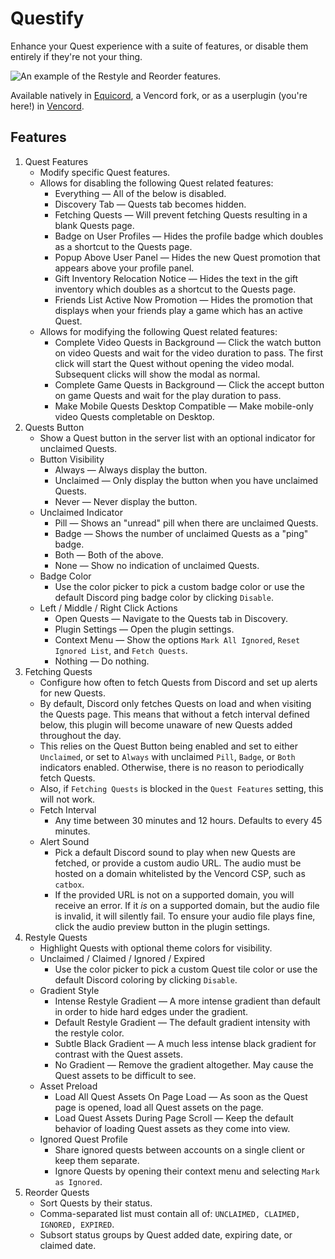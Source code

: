 # Questify

Enhance your Quest experience with a suite of features, or disable them entirely if they're not your thing.

![An example of the Restyle and Reorder features.](https://github.com/user-attachments/assets/452ba894-d0e0-46d5-894a-af901c42d8e5)

Available natively in [Equicord](https://github.com/Equicord/Equicord), a Vencord fork, or as a userplugin (you're here!) in [Vencord](https://github.com/Vendicated/Vencord/).

## Features
1. Quest Features
    - Modify specific Quest features.
    - Allows for disabling the following Quest related features:
        - Everything — All of the below is disabled.
        - Discovery Tab — Quests tab becomes hidden.
        - Fetching Quests — Will prevent fetching Quests resulting in a blank Quests page.
        - Badge on User Profiles — Hides the profile badge which doubles as a shortcut to the Quests page.
        - Popup Above User Panel — Hides the new Quest promotion that appears above your profile panel.
        - Gift Inventory Relocation Notice — Hides the text in the gift inventory which doubles as a shortcut to the Quests page.
        - Friends List Active Now Promotion — Hides the promotion that displays when your friends play a game which has an active Quest.
    - Allows for modifying the following Quest related features:
        - Complete Video Quests in Background — Click the watch button on video Quests and wait for the video duration to pass. The first click will start the Quest without opening the video modal. Subsequent clicks will show the modal as normal.
        - Complete Game Quests in Background — Click the accept button on game Quests and wait for the play duration to pass.
        - Make Mobile Quests Desktop Compatible — Make mobile-only video Quests completable on Desktop.
2. Quests Button
    - Show a Quest button in the server list with an optional indicator for unclaimed Quests.
    - Button Visibility
        - Always — Always display the button.
        - Unclaimed — Only display the button when you have unclaimed Quests.
        - Never — Never display the button.
    - Unclaimed Indicator
        - Pill — Shows an "unread" pill when there are unclaimed Quests.
        - Badge — Shows the number of unclaimed Quests as a "ping" badge.
        - Both — Both of the above.
        - None — Show no indication of unclaimed Quests.
    - Badge Color
        - Use the color picker to pick a custom badge color or use the default Discord ping badge color by clicking `Disable`.
    - Left / Middle / Right Click Actions
        - Open Quests — Navigate to the Quests tab in Discovery.
        - Plugin Settings — Open the plugin settings.
        - Context Menu — Show the options `Mark All Ignored`, `Reset Ignored List`, and `Fetch Quests`.
        - Nothing — Do nothing.
3. Fetching Quests
    - Configure how often to fetch Quests from Discord and set up alerts for new Quests.
    - By default, Discord only fetches Quests on load and when visiting the Quests page. This means that without a fetch interval defined below, this plugin will become unaware of new Quests added throughout the day.
    - This relies on the Quest Button being enabled and set to either `Unclaimed`, or set to `Always` with unclaimed `Pill`, `Badge`, or `Both` indicators enabled. Otherwise, there is no reason to periodically fetch Quests.
    - Also, if `Fetching Quests` is blocked in the `Quest Features` setting, this will not work.
    - Fetch Interval
        - Any time between 30 minutes and 12 hours. Defaults to every 45 minutes.
    - Alert Sound
        - Pick a default Discord sound to play when new Quests are fetched, or provide a custom audio URL. The audio must be hosted on a domain whitelisted by the Vencord CSP, such as `catbox`.
        - If the provided URL is not on a supported domain, you will receive an error. If it *is* on a supported domain, but the audio file is invalid, it will silently fail. To ensure your audio file plays fine, click the audio preview button in the plugin settings.
4. Restyle Quests
    - Highlight Quests with optional theme colors for visibility.
    - Unclaimed / Claimed / Ignored / Expired
        - Use the color picker to pick a custom Quest tile color or use the default Discord coloring by clicking `Disable`.
    - Gradient Style
        - Intense Restyle Gradient — A more intense gradient than default in order to hide hard edges under the gradient.
        - Default Restyle Gradient — The default gradient intensity with the restyle color.
        - Subtle Black Gradient — A much less intense black gradient for contrast with the Quest assets.
        - No Gradient — Remove the gradient altogether. May cause the Quest assets to be difficult to see.
    - Asset Preload
        - Load All Quest Assets On Page Load — As soon as the Quest page is opened, load all Quest assets on the page.
        - Load Quest Assets During Page Scroll — Keep the default behavior of loading Quest assets as they come into view.
    - Ignored Quest Profile
        - Share ignored quests between accounts on a single client or keep them separate.
        - Ignore Quests by opening their context menu and selecting `Mark as Ignored`.
5. Reorder Quests
    - Sort Quests by their status.
    - Comma-separated list must contain all of: `UNCLAIMED, CLAIMED, IGNORED, EXPIRED`.
    - Subsort status groups by Quest added date, expiring date, or claimed date.
